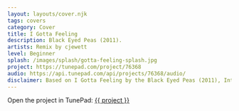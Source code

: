 ```yaml
---
layout: layouts/cover.njk
tags: covers
category: Cover
title: I Gotta Feeling
description: Black Eyed Peas (2011).
artists: Remix by cjewett
level: Beginner
splash: /images/splash/gotta-feeling-splash.jpg
project: https://tunepad.com/project/76368
audio: https://api.tunepad.com/api/projects/76368/audio/
disclaimer: Based on I Gotta Feeling by the Black Eyed Peas (2011), Interscope Geffen A&M. For educational purposes only.
---
```


Open the project in TunePad:
<a href="{{ project }}" target="_blank">{{ project }}</a>
<!--
<iframe width="560" height="315" src="https://www.youtube.com/embed/1y6smkh6c-0?si=cIdW5SRrhsIoKVJY" title="YouTube video player" frameborder="0" allow="accelerometer; autoplay; clipboard-write; encrypted-media; gyroscope; picture-in-picture; web-share" allowfullscreen></iframe>
-->